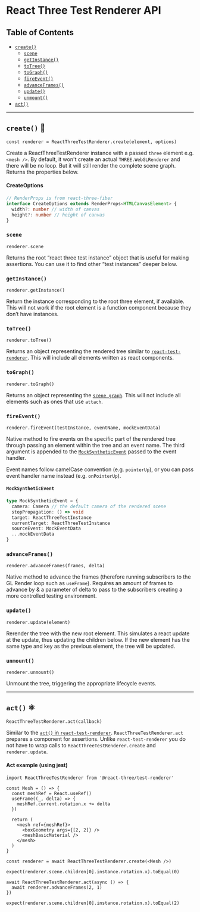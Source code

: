 # React Three Test Renderer API

## Table of Contents

- [`create()`](#create)
  - [`scene`](#create-scene)
  - [`getInstance()`](#create-getinstance)
  - [`toTree()`](#create-totree)
  - [`toGraph()`](#create-tograph)
  - [`fireEvent()`](#create-fireevent)
  - [`advanceFrames()`](#create-advanceframes)
  - [`update()`](#create-update)
  - [`unmount()`](#create-unmount)
- [`act()`](#act)

---

## `create()` 🧪 <a id="create"></a>

```tsx
const renderer = ReactThreeTestRenderer.create(element, options)
```

Create a ReactThreeTestRenderer instance with a passed `three` element e.g. `<mesh />`. By default, it won't create an actual `THREE.WebGLRenderer` and there will be no loop. But it will still render the complete scene graph. Returns the properties below.

#### CreateOptions

```ts
// RenderProps is from react-three-fiber
interface CreateOptions extends RenderProps<HTMLCanvasElement> {
  width?: number // width of canvas
  height?: number // height of canvas
}
```

### `scene` <a id="create-scene"></a>

```tsx
renderer.scene
```

Returns the root “react three test instance” object that is useful for making assertions. You can use it to find other “test instances” deeper below.

### `getInstance()` <a id="create-getinstance"></a>

```tsx
renderer.getInstance()
```

Return the instance corresponding to the root three element, if available. This will not work if the root element is a function component because they don’t have instances.

### `toTree()` <a id="create-totree"></a>

```tsx
renderer.toTree()
```

Returns an object representing the rendered tree similar to [`react-test-renderer`](https://reactjs.org/docs/test-renderer.html#overview). This will include all elements written as react components.

### `toGraph()` <a id="create-tograph"></a>

```tsx
renderer.toGraph()
```

Returns an object representing the [`scene graph`](https://threejs.org/manual/#en/scenegraph). This will not include all elements such as ones that use `attach`.

### `fireEvent()` <a id="create-fireevent"></a>

```tsx
renderer.fireEvent(testInstance, eventName, mockEventData)
```

Native method to fire events on the specific part of the rendered tree through passing an element within the tree and an event name. The third argument is appended to the [`MockSyntheticEvent`](#create-fireevent-mocksyntheticevent) passed to the event handler.

Event names follow camelCase convention (e.g. `pointerUp`), or you can pass event handler name instead (e.g. `onPointerUp`).

#### `MockSyntheticEvent` <a id="create-fireevent-mocksyntheticevent"></a>

```ts
type MockSyntheticEvent = {
  camera: Camera // the default camera of the rendered scene
  stopPropagation: () => void
  target: ReactThreeTestInstance
  currentTarget: ReactThreeTestInstance
  sourceEvent: MockEventData
  ...mockEventData
}
```

### `advanceFrames()` <a id="create-advanceframes"></a>

```tsx
renderer.advanceFrames(frames, delta)
```

Native method to advance the frames (therefore running subscribers to the GL Render loop such as `useFrame`). Requires an amount of frames to advance by & a parameter of delta to pass to the subscribers creating a more controlled testing environment.

### `update()` <a id="create-update"></a>

```tsx
renderer.update(element)
```

Rerender the tree with the new root element. This simulates a react update at the update, thus updating the children below. If the new element has the same type and key as the previous element, the tree will be updated.

### `unmount()` <a id="create-unmount"></a>

```tsx
renderer.unmount()
```

Unmount the tree, triggering the appropriate lifecycle events.

---

## `act()` ⚛️ <a id="act"></a>

```tsx
ReactThreeTestRenderer.act(callback)
```

Similar to the [`act()` in `react-test-renderer`](https://reactjs.org/docs/test-renderer.html#testrendereract). `ReactThreeTestRenderer.act` prepares a component for assertions. Unlike `react-test-renderer` you do not have to wrap calls to `ReactThreeTestRenderer.create` and `renderer.update`.

#### Act example (using jest)

```tsx
import ReactThreeTestRenderer from '@react-three/test-renderer'

const Mesh = () => {
  const meshRef = React.useRef()
  useFrame((_, delta) => {
    meshRef.current.rotation.x += delta
  })

  return (
    <mesh ref={meshRef}>
      <boxGeometry args={[2, 2]} />
      <meshBasicMaterial />
    </mesh>
  )
}

const renderer = await ReactThreeTestRenderer.create(<Mesh />)

expect(renderer.scene.children[0].instance.rotation.x).toEqual(0)

await ReactThreeTestRenderer.act(async () => {
  await renderer.advanceFrames(2, 1)
})

expect(renderer.scene.children[0].instance.rotation.x).toEqual(2)
```
